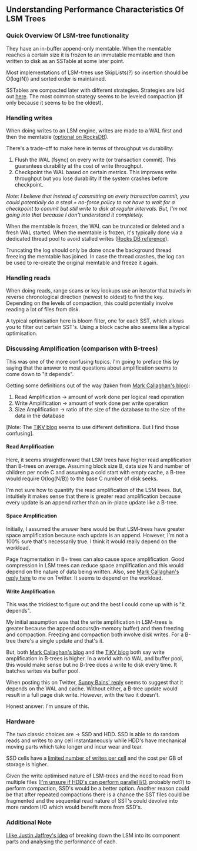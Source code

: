 ##  Understanding Performance Characteristics Of LSM Trees

### Quick Overview Of LSM-tree functionality
They have an in-buffer append-only memtable. When the memtable reaches a certain size it is frozen to an immutable memtable and then written to disk as an SSTable at some later point.

Most implementations of LSM-trees use SkipLists(?) so insertion should be O(log(N)) and sorted order is maintained.

SSTables are compacted later with different strategies. Strategies are laid out [here](https://github.com/facebook/rocksdb/wiki/Compaction). The most common strategy seems to be leveled compaction (if only because it seems to be the oldest).


### Handling writes
When doing writes to an LSM engine, writes are made to a WAL first and then the memtable ([optional on RocksDB](https://github.com/facebook/rocksdb/wiki/RocksDB-Overview#3-high-level-architecture)). 

There's a trade-off to make here in terms of throughput vs durability:
1. Flush the WAL (fsync) on every write (or transaction commit). This guarantees durability at the cost of write throughput.
2. Checkpoint the WAL based on certain metrics. This improves write throughput but you lose durability if the system crashes before checkpoint.

*Note: I believe that instead of committing on every transaction commit, you could potentially do a steal + no-force policy to not have to wait for a checkpoint to commit but still write to disk at regular intervals. But, I'm not going into that because I don't understand it completely.*

When the memtable is frozen, the WAL can be truncated or deleted and a fresh WAL started. When the memtable is frozen, it's typically done via a dedicated thread pool to avoid stalled writes ([Rocks DB reference](https://github.com/facebook/rocksdb/wiki/RocksDB-Overview#avoiding-stalls)). 

Truncating the log should only be done once the background thread freezing the memtable has joined. In case the thread crashes, the log can be used to re-create the original memtable and freeze it again.

### Handling reads
When doing reads, range scans or key lookups use an iterator that travels in reverse chronological direction (newest to oldest) to find the key. Depending on the levels of compaction, this could potentially involve reading a lot of files from disk.

A typical optimisation here is bloom filter, one for each SST, which allows you to filter out certain SST's. Using a block cache also seems like a typical optimisation.

### Discussing Amplification (comparison with B-trees)
This was one of the more confusing topics. I'm going to preface this by saying that the answer to most questions about amplification seems to come down to "it depends".

Getting some definitions out of the way (taken from [Mark Callaghan's blog](https://smalldatum.blogspot.com/2015/11/read-write-space-amplification-pick-2_23.html)):
1. Read Amplification -> amount of work done per logical read operation
2. Write Amplification -> amount of work done per write operation
3. Size Amplification -> ratio of the size of the database to the size of the data in the database

[Note: The [TiKV blog](https://tikv.org/deep-dive/key-value-engine/b-tree-vs-lsm/) seems to use different definitions. But I find those confusing].

####  Read Amplification
Here, it seems straightforward that LSM trees have higher read amplification than B-trees on average. Assuming block size B, data size N and number of children per node C and assuming a cold start with empty cache, a B-tree would require O(log(N/B)) to the base C number of disk seeks.

I'm not sure how to quantify the read amplification of the LSM trees. But, intuitiely it makes sense that there is greater read amplification because every update is an append rather than an in-place update like a B-tree.

####  Space Amplification
Initially, I assumed the answer here would be that LSM-trees have greater space amplification because each update is an append. However, I'm not a 100% sure that's necessarily true. I think it would really depend on the workload.

Page fragmentation in B+ trees can also cause space amplification. Good compression in LSM trees can reduce space amplification and this would depend on the nature of data being written. Also, see [Mark Callaghan's reply here](https://x.com/MarkCallaghanDB/status/1761212486798528612?s=20) to me on Twitter. It seems to depend on the workload.

####  Write Amplification
This was the trickiest to figure out and the best I could come up with is "it depends".

My initial assumption was that the write amplification in LSM-trees is greater because the append occurs(in-memory buffer) and then freezing and compaction. Freezing and compaction both involve disk writes. For a B-tree there's a single update and that's it.

But, both [Mark Callaghan's blog](https://smalldatum.blogspot.com/2015/11/read-write-space-amplification-pick-2_23.html) and the [TiKV blog](https://tikv.org/deep-dive/key-value-engine/b-tree-vs-lsm/) both say write amplification in B-trees is higher. In a world with no WAL and buffer pool, this would make sense but no B-tree does a write to disk every time. It batches writes via buffer pool.

When posting this on Twitter, [Sunny Bains' reply](https://x.com/sunbains/status/1760730549264732361?s=20) seems to suggest that it depends on the WAL and cache. Without either, a B-tree update would result in a full page disk write. However, with the two it doesn't.

Honest answer: I'm unsure of this.

### Hardware
The two classic choices are -> SSD and HDD. SSD is able to do random reads and writes to any cell instantaneously while HDD's have mechanical moving parts which take longer and incur wear and tear.

SSD cells have a [limited number of writes per cell](https://superuser.com/questions/1107320/why-do-ssd-sectors-have-limited-write-endurance) and the cost per GB of storage is higher.

Given the write optimised nature of LSM-trees and the need to read from multiple files ([I'm unsure if HDD's can perform parallel I/O](https://pkolaczk.github.io/disk-parallelism/), probably not?) to perform compaction, SSD's would be a better option. Another reason could be that after repeated compactions there is a chance the SST files could be fragmented and the sequential read nature of SST's could devolve into more random I/O which would benefit more from SSD's.

### Additional Note

[I like Justin Jaffrey's idea](https://buttondown.email/jaffray/archive/the-three-places-for-data-in-an-lsm/) of breaking down the LSM into its component parts and analysing the performance of each.